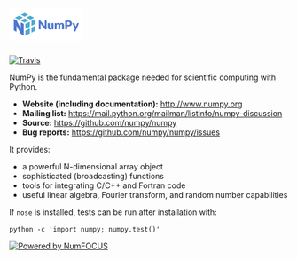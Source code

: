 # <img alt="NumPy" src="branding/icons/numpylogo.svg" height="60">

[![Travis](https://api.travis-ci.org/numpy/numpy.svg?branch=master)](https://travis-ci.org/numpy/numpy)

NumPy is the fundamental package needed for scientific computing with Python.

- **Website (including documentation):** http://www.numpy.org
- **Mailing list:** https://mail.python.org/mailman/listinfo/numpy-discussion
- **Source:** https://github.com/numpy/numpy
- **Bug reports:** https://github.com/numpy/numpy/issues

It provides:

- a powerful N-dimensional array object
- sophisticated (broadcasting) functions
- tools for integrating C/C++ and Fortran code
- useful linear algebra, Fourier transform, and random number capabilities

If ``nose`` is installed, tests can be run after installation with:

    python -c 'import numpy; numpy.test()'

[![Powered by NumFOCUS](https://img.shields.io/badge/powered%20by-NumFOCUS-orange.svg?style=flat&colorA=E1523D&colorB=007D8A)](https://numfocus.org)
